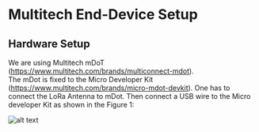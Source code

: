 # Multitech End-Device Setup

## Hardware Setup

We are using Multitech mDoT (https://www.multitech.com/brands/multiconnect-mdot).  
The mDot is fixed to the Micro Developer Kit (https://www.multitech.com/brands/micro-mdot-devkit). 
One has to connect the LoRa Antenna to mDot. Then connect a USB wire to the Micro developer Kit
as shown in the Figure 1:

![alt text](https://github.com/sandoche2k/IoTRoam-Tutorial/blob/master/Images/Fig2.png?raw=true)
